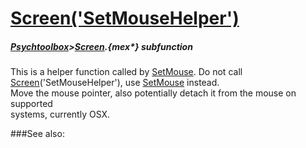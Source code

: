 # [Screen('SetMouseHelper')](Screen-SetMouseHelper) 
##### [Psychtoolbox](Pyschtoolbox)>[Screen](Screen).{mex*} subfunction


This is a helper function called by [SetMouse](SetMouse).  Do not call  
[Screen](Screen)('SetMouseHelper'), use [SetMouse](SetMouse) instead.  
Move the mouse pointer, also potentially detach it from the mouse on supported  
systems, currently OSX.  


###See also:

